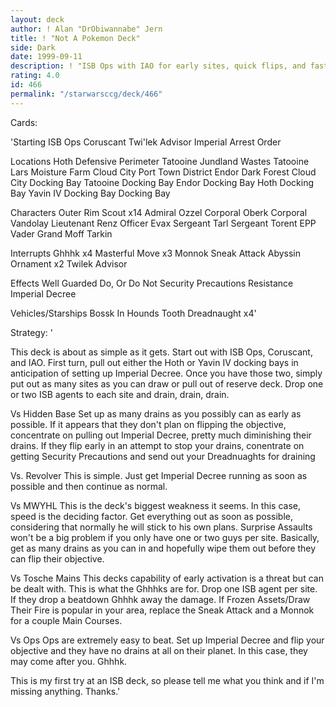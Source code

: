 ```yaml
---
layout: deck
author: ! Alan "DrObiwannabe" Jern
title: ! "Not A Pokemon Deck"
side: Dark
date: 1999-09-11
description: ! "ISB Ops with IAO for early sites, quick flips, and fast drains."
rating: 4.0
id: 466
permalink: "/starwarsccg/deck/466"
---
```

Cards: 

'Starting
ISB Ops
Coruscant
Twi'lek Advisor
Imperial Arrest Order

Locations
Hoth Defensive Perimeter
Tatooine Jundland Wastes
Tatooine Lars Moisture Farm
Cloud City Port Town District
Endor Dark Forest
Cloud City Docking Bay
Tatooine Docking Bay
Endor Docking Bay
Hoth Docking Bay
Yavin IV Docking Bay
Docking Bay

Characters
Outer Rim Scout x14
Admiral Ozzel
Corporal Oberk
Corporal Vandolay
Lieutenant Renz
Officer Evax
Sergeant Tarl
Sergeant Torent
EPP Vader
Grand Moff Tarkin

Interrupts
Ghhhk x4
Masterful Move x3
Monnok
Sneak Attack
Abyssin Ornament x2
Twilek Advisor

Effects
Well Guarded
Do, Or Do Not
Security Precautions
Resistance
Imperial Decree

Vehicles/Starships
Bossk In Hounds Tooth
Dreadnaught x4'

Strategy: '

This deck is about as simple as it gets. Start out with ISB Ops, Coruscant, and IAO. First turn, pull out either the Hoth or Yavin IV docking bays in anticipation of setting up Imperial Decree. Once you have those two, simply put out as many sites as you can draw or pull out of reserve deck. Drop one or two ISB agents to each site and drain, drain, drain.

Vs Hidden Base Set up as many drains as you possibly can as early as possible. If it appears that they don't plan on flipping the objective, concentrate on pulling out Imperial Decree, pretty much diminishing their drains. If they flip early in an attempt to stop your drains, conentrate on getting Security Precautions and send out your Dreadnuaghts for draining

Vs. Revolver This is simple. Just get Imperial Decree running as soon as possible and then continue as normal.

Vs MWYHL This is the deck's biggest weakness it seems. In this case, speed is the deciding factor. Get everything out as soon as possible, considering that normally he will stick to his own plans. Surprise Assaults won't be a big problem if you only have one or two guys per site. Basically, get as many drains as you can in and hopefully wipe them out before they can flip their objective.

Vs Tosche Mains This decks capability of early activation is a threat but can be dealt with. This is what the Ghhhks are for. Drop one ISB agent per site. If they drop a beatdown Ghhhk away the damage. If Frozen Assets/Draw Their Fire is popular in your area, replace the Sneak Attack and a Monnok for a couple Main Courses.

Vs Ops Ops are extremely easy to beat. Set up Imperial Decree and flip your objective and they have no drains at all on their planet. In this case, they may come after you. Ghhhk.

This is my first try at an ISB deck, so please tell me what you think and if I'm missing anything. Thanks.'
